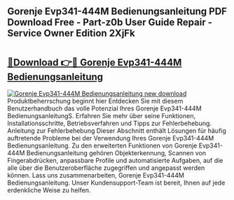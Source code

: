 ## Gorenje Evp341-444M Bedienungsanleitung PDF Download Free - Part-z0b User Guide Repair - Service Owner Edition 2XjFk

# <h2><a href="http://df647m.blite.top/?on=Gorenje+Evp341-444M+Bedienungsanleitung">🔗Download 👉🔴 Gorenje Evp341-444M Bedienungsanleitung</a></h2>

[![Gorenje Evp341-444M Bedienungsanleitung new download](https://i.imgur.com/lujVjoI.png)](http://df647m.blite.top/?on=Gorenje+Evp341-444M+Bedienungsanleitung)
Produktbeherrschung beginnt hier Entdecken Sie mit diesem Benutzerhandbuch das volle Potenzial Ihres Gorenje Evp341-444M BedienungsanleitungS. Erfahren Sie mehr über seine Funktionen, Installationsschritte, Betriebsverfahren und Tipps zur Fehlerbehebung. Anleitung zur Fehlerbehebung Dieser Abschnitt enthält Lösungen für häufig auftretende Probleme bei der Verwendung Ihres Gorenje Evp341-444M Bedienungsanleitung. Zu den erweiterten Funktionen von Gorenje Evp341-444M Bedienungsanleitung gehören Objekterkennung, Scannen von Fingerabdrücken, anpassbare Profile und automatisierte Aufgaben, auf die alle über die Benutzeroberfläche zugegriffen und angepasst werden können. Lass uns zusammenarbeiten, Gorenje Evp341-444M Bedienungsanleitung. Unser Kundensupport-Team ist bereit, Ihnen auf jede erdenkliche Weise zu helfen.
